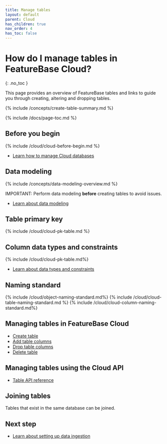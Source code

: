 ```yaml
---
title: Manage tables
layout: default
parent: Cloud
has_children: true
nav_order: 4
has_toc: false
---
```


# How do I manage tables in FeatureBase Cloud?
{: .no_toc }

This page provides an overview of FeatureBase tables and links to guide you through creating, altering and dropping tables.

{% include /concepts/create-table-summary.md %}

{% include /docs/page-toc.md %}

## Before you begin

{% include /cloud/cloud-before-begin.md %}
* [Learn how to manage Cloud databases](/docs/cloud/cloud-databases/cloud-db-manage)

## Data modeling

{% include /concepts/data-modeling-overview.md %}

IMPORTANT: Perform data modeling **before** creating tables to avoid issues.

* [Learn about data modeling](/concepts/data-modeling-overview)

## Table primary key

{% include /cloud/cloud-pk-table.md %}

## Column data types and constraints

{% include /cloud/cloud-pk-table.md%}

* [Learn about data types and constraints](/docs/cloud/cloud-data-modeling/data-types)

## Naming standard

{% include /cloud/object-naming-standard.md%}
{% include /cloud/cloud-table-naming-standard.md %}
{% include /cloud/cloud-column-naming-standard.md%}

## Managing tables in FeatureBase Cloud

* [Create table](/docs/cloud/cloud-tables/cloud-table-create)
* [Add table columns](/docs/cloud/cloud-databases/cloud-table-add-column)
* [Drop table columns](/docs/cloud/cloud-databases/cloud-table-drop-column)
* [Delete table](/docs/cloud/cloud-databases/cloud-table-delete)

## Managing tables using the Cloud API

* [Table API reference](https://api-docs-featurebase-cloud.redoc.ly/v2#tag/Tables)

## Joining tables

Tables that exist in the same database can be joined.

## Next step

* [Learn about setting up data ingestion](/docs/cloud/cloud-data-ingestion/ingest-data-overview)
